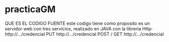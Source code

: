# practicaGM
QUE ES EL CODIGO FUENTE 
este codigo tiene como proposito es un servidor web con tres servicios, realizado en JAVA con la libreria Http:
      http://.../credencial PUT
       http://.../credencial POST / GET 
        http://.../credencial  
